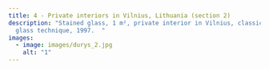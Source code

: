 ```yaml
---
title: 4 - Private interiors in Vilnius, Lithuania (section 2)
description: "Stained glass, 1 m², private interior in Vilnius, classical thin
  glass technique, 1997.  "
images:
  - image: images/durys_2.jpg
    alt: "1"
---
```

